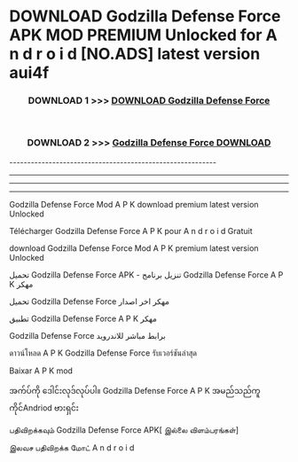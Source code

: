 # DOWNLOAD Godzilla Defense Force  APK MOD PREMIUM Unlocked for A n d r o i d [NO.ADS] latest version aui4f 



<div align="center">

<h3>DOWNLOAD 1 >>> <a href="https://getmod2.web.app/?judul=Godzilla Defense Force ">DOWNLOAD Godzilla Defense Force </a></h3><br>

<h3>DOWNLOAD 2 >>> <a href="https://getmod2.web.app/?judul=Godzilla Defense Force ">Godzilla Defense Force  DOWNLOAD </a></h3>

</div>
----------------------------------------------------------

----------------------------------------------------------

----------------------------------------------------------

----------------------------------------------------------

Godzilla Defense Force  Mod A P K download premium latest version Unlocked

Télécharger Godzilla Defense Force  A P K pour A n d r o i d Gratuit

download Godzilla Defense Force  Mod A P K premium latest version Unlocked

تحميل Godzilla Defense Force  APK - تنزيل برنامج Godzilla Defense Force  A P K مهكر

تحميل Godzilla Defense Force  مهكر اخر اصدار

تطبيق Godzilla Defense Force  A P K مهكر

Godzilla Defense Force  برابط مباشر للاندرويد

ดาวน์โหลด A P K Godzilla Defense Force  รับเวอร์ชันล่าสุด

Baixar A P K mod

အက်ပ်ကို ဒေါင်းလုဒ်လုပ်ပါ။ Godzilla Defense Force  A P K အမည်သည်ကူကိုင်Andriod ဗားရှင်း

பதிவிறக்கவும் Godzilla Defense Force  APK[ இல்லை விளம்பரங்கள்] 
 
இலவச பதிவிறக்க மோட் A n d r o i d



